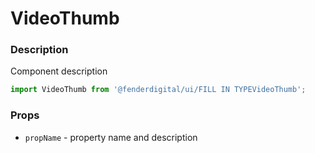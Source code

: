 # VideoThumb

### Description
Component description

```js
import VideoThumb from '@fenderdigital/ui/FILL IN TYPEVideoThumb';
```

### Props
* `propName` - property name and description 
